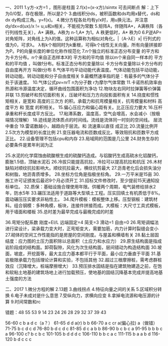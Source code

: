 一、2011
1.y方-x方=1 ，图形是柱面
2.f(x)=(x-x方)/sinπx 可去间断点
 解：上下为0/0型，存在极限，所以是2个
3.曲线积分ds，被积函数和ds均用x替代，ds和dx dy构成三角。y=f(x)。
4.微分方程各处均有y/x时，用u换元法。并注意dy/dx=d(ux)/x != u,u和x相关，不能视为常数
5.矩阵A，伴随阵A*，A满秩阵（各行列线性无关），A* 满秩。A秩为 n-1,A* 为1。A  秩更低时，A* 秩为0
6.P逆AP=对角矩阵，对角线上为λ的值。这种运算称为相似对角化。|（A-λE）x| 行列式的值为0，可求λ。
  λ有k个相同时为k重根，可得k个线性无关向量。所有向量拼接即为P。P的向量长度的单位化称作规范化
7.n个独立的标准正态分布变量 的平方和为卡方分布。n个来自正态样本X的 平方和的平均值 除以m个来自同一样本的 平方和的平均值 ，叫做f分布。标准正态分布的变量除以 卡方分布变量除以卡方分布的自由度再开方 叫做t分布
8.气体平均平动动能代表温度。气体动能包括平动动能，转动动能。转动动能和分子自由度相关
9.最概然速率指的是：有最多的气体分子处于该速度。
10.气体公式pv=nrT n为分子数 r为摩尔气体常数
11.卡诺热机效率由热源和冷源温度决定，循环曲线包围面积为净功
12.物块左右同时拉弹簧等价弹簧并联
13.剪破坏和剪切面积有关，压破坏和压力方向投影面积有关
14.挠度和惯性矩相关，是宽和 高度的三次方 的积。承载力和抗弯模量相关，抗弯模量和材料 高度平方 和 宽度 的积相关。
15.偏心压应力和偏心距有关。比正压应力要大
16.压杆承重和杆长度成平方反比。
17.粘滞系数，温度高，空气会增高，水会减小（按极端情况理解）
18.迹线是流体质点的时间线。流线是流体同一时刻的空间线。 层流中重合
19.雷诺数越小，越趋向于层流。和 流速乘以直径 成正比
20.流量比例开2.5次方为模型的长度比例
21.变压器电流和匝数成反比，等效阻抗和匝数平方成正比。
22.设备管理不包括cpu和内存
23.局域网的范围是几公里
24.财务生存的必要条件是累年利润为正

25.水泥的化学腐蚀由硫酸根生成的硫酸钙造成。与铝酸钙生成高硫水化铝酸钙，膨胀1.5倍，顶破水泥石
26.冷拔只能提高抗拉，冷拉可以提高抗拉和抗压
26.木材缺陷对顺纹抗拉影响大。顺纹抗拉最大，横纹抗剪最大
27.沥青老化后会损失油分和树脂，地沥青质增多。
28.坐标方位角是指极坐标角。
29.一万平米是15亩
30.施工许可证颁发后最迟9个月必须开工
31.招标文件修改时，至少提前15天通知投标单位。
32.质保：基础设施合理使用年限。供暖两个周期，电气装修给排水2年，防水5年
33.碾压法适用于道路等大型填土工程。压实回填土有机质低于8%。震动碾压压实要求非粘性土。
34.爬升模板：模板整体上移。压型钢板：建筑材料。组合钢模：多种角模，板块，连接件拼接而成。大模板：大尺寸工具式模板，用于墙面和楼板
35.总时差为最早完成与最晚完成的时差

36.弯矩分配系数 刚度=EI/L 远端固定=4 简支=3 滑动=1 自由=0
26.弯矩调幅法进行梁设计，梁承载力变大时，正弯矩变大，需要加筋，内力计算时裂缝会变小
27.砌体的空间工作性能指的是房屋的空间刚度。与屋盖和横墙有关
28.黏土层固结度：应力图的土压力面积除以总面积（土应力和水应力）
29.原生结构面是指成岩阶段成的结构面。卸荷裂隙，风化为次生结构面，层间错动为构造结构面
30.坡面，坡底，开挖面等，最大主应力基本都平行于平面，最小应力垂直于平面
31.基岩极限承载力包括理论计算和实验，不包括其他
32.超过三根摩擦桩，需考虑群桩效应（沉降增大，桩端摩擦增大）
33.预压排水固结是指在建筑物建造之前，在饱和软粘土地基的建筑场地上进行加载预压，使地基的固结沉降基本完成并提高地基土强度的方法

二、2017
1.微分方程的解
2.13题
3.曲线拐点
4.特征向量之间的关系
5.区域积分转换
6.电子未成对是什么意思
7.受纵向力，求横向应变
8.拿掉电流源和电压源的计算
9.时间常数和rc

错题：48 55 53 9 14 23 24 26 28 29 32 37 39 43 

56-60 c b a d c（a？）
61-65 d d a(r) b b
66-70 a c cr a(偏心拉) a（做错）
71-75 b c d c d
76-80 b d c d c
81-85 d c a b b
86-90 b c b c a
91-95 b b b c a
96-100 c? b c b c
101-105 b d d d c
106-110 b b c a c
111-115 b a a b d
116-120 b d c c c

